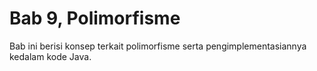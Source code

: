 # Bab 9, Polimorfisme

Bab ini berisi konsep terkait polimorfisme serta pengimplementasiannya kedalam kode Java.
